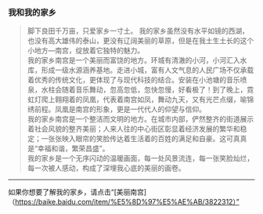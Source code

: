 ### 我和我的家乡
>脚下良田千万亩，只爱家乡一寸土。
   我的家乡虽然没有水平如镜的西湖，也没有高大雄伟的泰山，更没有辽阔美丽的草原，但是在我土生土长的这个小地方—南宫，绽放着它独特的魅力。        
   我的家乡南宫是一个美丽而富饶的地方。环城有清澈的小河，小河汇入水库，形成一级水源涵养基地。走进小城，富有人文气息的人民广场不仅承载着优秀的传统文化，更体现了与现代科技的结合。安装在小池塘的音乐喷泉，水柱会随着音乐舞动，忽高忽低，忽快忽慢，好看极了！到了晚上，霓虹灯爬上翱翔着的凤凰，代表着南宫如凤，舞动九天，又有光芒点缀，喻锦绣前程。凤凰是南宫的形象，更是一代代人的仰望与信仰。         
   我的家乡南宫是一个整洁而文明的地方。在城市内部，俨然整齐的街道展示着社会风貌的整齐美丽；人来人往的中心街区彰显着经济发展的繁华和稳定；一张张映入眼帘的笑脸传达着生活着的百姓的满足和自豪。这可真真是“幸福和谐，繁荣昌盛”。        
   我的家乡是一个无序闪动的温暖画面，每一处风景流连，每一张笑脸灿烂，每一次被人感动，构成了深埋我心底的美丽的画卷。  
---
如果你想要了解我的家乡，请点击“[美丽南宫]（https://baike.baidu.com/item/%E5%8D%97%E5%AE%AB/3822312）”
